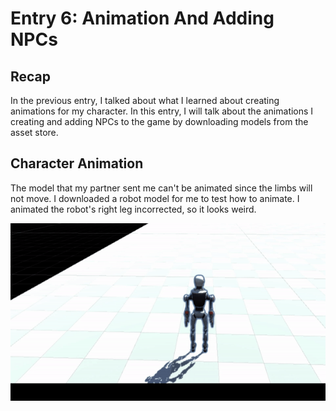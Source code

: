 # Entry 6: Animation And Adding NPCs

## Recap
In the previous entry, I talked about what I learned about creating animations for my character. In this entry, I will talk about the animations I creating and adding NPCs to the game by downloading models from the asset store.

## Character Animation
The model that my partner sent me can't be animated since the limbs will not move. I downloaded a robot model for me to test how to animate. I animated the robot's right leg incorrected, so it looks weird.

![alt text](https://github.com/dive0/c-sharp-unity-independent-study/blob/master/images/character_animation.gif)
